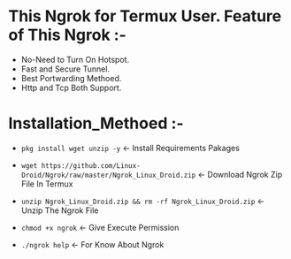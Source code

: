 # This Ngrok for Termux User. Feature of This Ngrok :-
- No-Need to Turn On Hotspot.
- Fast and Secure Tunnel.
- Best Portwarding Methoed.
- Http and Tcp Both Support.


# Installation_Methoed :-

- `pkg install wget unzip -y` <- Install Requirements Pakages

- `wget https://github.com/Linux-Droid/Ngrok/raw/master/Ngrok_Linux_Droid.zip` <- Download Ngrok Zip File In Termux

- `unzip Ngrok_Linux_Droid.zip && rm -rf Ngrok_Linux_Droid.zip` <- Unzip The Ngrok File
- `chmod +x ngrok` <- Give Execute Permission 
- `./ngrok help` <- For Know About Ngrok

